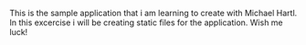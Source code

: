 This is the sample application that i am learning to create with Michael Hartl.  In this excercise i will be creating static files for the application.  Wish me luck!
